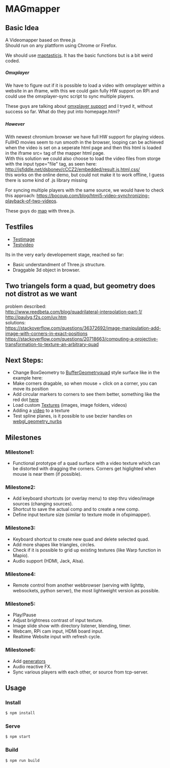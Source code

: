 # MAGmapper
## Basic Idea
A Videomapper based on three.js</br>
Should run on any plattform using Chrome or Firefox.

We should use [maptasticjs](https://github.com/glowbox/maptasticjs).
It has the basic functions but is a bit weird coded.

##### Omxplayer
We have to figure out if it is possible to load a video with omxplayer within a website in an iframe,
with this we could gain fully HW support on RPi and could use the omxplayer-sync script to sync multiple players.

These guys are talking about [omxplayer support](https://www.raspberrypi.org/forums/viewtopic.php?t=40860)
and I tryed it, without success so far. What do they put into homepage.html?
<br>
    <iframe src="file:///homepage.html?cmd=omxplayer%20--win%200,0,1920,1080%20/home/pi/video.mp4" width="2px" height="2px" frameborder="0"></iframe>
</br>


##### However
With newest chromium browser we have full HW support for playing videos.</br>
FullHD movies seem to run smooth in the browser, looping can be achieved when the video is set on a seperate html page and then this html is loaded in the iframe src= tag of the mapper html page. </br>
With this solution we could also choose to load the video files from storge with the input type="file" tag, as seen here: http://jsfiddle.net/dsbonev/cCCZ2/embedded/result,js,html,css/  </br>
this works on the online demo, but could not make it to work offline, I guess there is some kind of .js library missing </br>

For syncing multiple players with the same source, we would have to check this approach: https://bocoup.com/blog/html5-video-synchronizing-playback-of-two-videos.



These guys do [map](http://www.floz.fr/Tsuki8Projection-mapping-in-Japan) with three.js. 

## Testfiles
- [Testimage](https://pocketvj.com/video/PVJ_Testscreen.png)
- [Testvideo](https://pocketvj.com/video/PVJ_Testvideo2018.mp4)


Its in the very early developement stage, reached so far:

- Basic understandment of Three.js structure.
- Draggable 3d object in browser.

## Two triangels form a quad, but geometry does not distrot as we want

problem described:</br>
http://www.reedbeta.com/blog/quadrilateral-interpolation-part-1/</br>
http://paulyg.f2s.com/uv.htm</br>
solutions:</br>
https://stackoverflow.com/questions/36372692/image-manipulation-add-image-with-corners-in-exact-positions </br>
https://stackoverflow.com/questions/20718663/computing-a-projective-transformation-to-texture-an-arbitrary-quad</br>



## Next Steps:

- Change BoxGeometry to [BufferGeometryquad](https://threejs.org/examples/#webgl_buffergeometry_indexed) style surface like in the example here:
- Make corners dragable, so when mouse + click on a corner, you can move its position
- Add circular markers to corners to see them better, something like the red dot [here](https://threejs.org/examples/#webgl_interactive_lines)
- Load custom [Textures](https://threejs.org/docs/#api/textures/VideoTexture) (images, image folders, videos)
- Adding a [video](https://stackoverflow.com/questions/37884013/adding-video-as-texture-in-three-js) to a texture
- Test spline planes, is it possible to use bezier handles on [webgl_geometry_nurbs](https://threejs.org/examples/#webgl_geometry_nurbs)

## Milestones
### Milestone1:
- Functional prototype of a quad surface with a video texture which can be distorted with dragging the corners. Corners get higlighted when mouse is near them (if possible).


### Milestone2:
- Add keyboard shortcuts (or overlay menu) to step thru video/image sources (changing sources).
- Shortcut to save the actual comp and to create a new comp.
- Define input texture size (similar to texture mode in ofxpimapper).

### Milestone3:
- Keyboard shortcut to create new quad and delete selected quad.
- Add more shapes like triangles, circles.
- Check if it is possible to grid up existing textures (like Warp function in  Mapio).
- Audio support (HDMI, Jack, Alsa).

### Milestone4:
- Remote control from another webbrowser (serving with lighttp, websockets, python server), the most lightweight version as possible.

### Milestone5:
- Play/Pause
- Adjust brightness contrast of input texture.
- Image slide show with directory listener, blending, timer.
- Webcam, RPi cam input, HDMi board input.
- Realtime Website input with refresh cycle.

### Milestone6:
- Add [generators](https://threejs.org/examples/?q=partic#canvas_particles_sprites)
- Audio reactive FX.
- Sync various players with each other, or source from tcp-server.


## Usage

### Install
```sh
$ npm install
```

### Serve
```sh
$ npm start
```

### Build
```sh
$ npm run build
```

